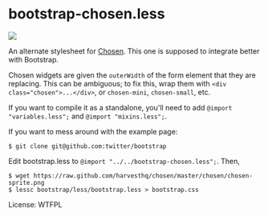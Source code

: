 
# bootstrap-chosen.less

![](https://github.com/alxlit/bootstrap-chosen/raw/master/example.png)

An alternate stylesheet for [Chosen](http://harvesthq.github.com/chosen/). This
one is supposed to integrate better with Bootstrap.

Chosen widgets are given the `outerWidth` of the form element that they are
replacing. This can be ambiguous; to fix this, wrap them with
`<div class="chosen">...</div>`, or `chosen-mini`, `chosen-small`, etc.

If you want to compile it as a standalone, you'll need to add
`@import "variables.less";` and `@import "mixins.less";`.

If you want to mess around with the example page:

```
$ git clone git@github.com:twitter/bootstrap
```

Edit bootstrap.less to `@import "../../bootstrap-chosen.less";`. Then,

```
$ wget https://raw.github.com/harvesthq/chosen/master/chosen/chosen-sprite.png
$ lessc bootstrap/less/bootstrap.less > bootstrap.css
```

License: WTFPL

